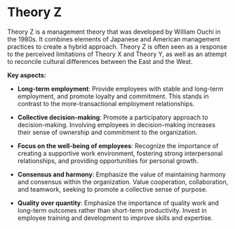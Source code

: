 # Theory Z

Theory Z is a management theory that was developed by William Ouchi in the 1980s. It combines elements of Japanese and American management practices to create a hybrid approach. Theory Z is often seen as a response to the perceived limitations of Theory X and Theory Y, as well as an attempt to reconcile cultural differences between the East and the West.

**Key aspects:**

* **Long-term employment**: Provide employees with stable and long-term employment, and promote loyalty and commitment. This stands in contrast to the more-transactional employment relationships.

* **Collective decision-making**: Promote a participatory approach to decision-making. Involving employees in decision-making increases their sense of ownership and commitment to the organization.

* **Focus on the well-being of employees**: Recognize the importance of creating a supportive work environment, fostering strong interpersonal relationships, and providing opportunities for personal growth.

* **Consensus and harmony**: Emphasize the value of maintaining harmony and consensus within the organization. Value cooperation, collaboration, and teamwork, seeking to promote a collective sense of purpose.

* **Quality over quantity**: Emphasize the importance of quality work and long-term outcomes rather than short-term productivity. Invest in employee training and development to improve skills and expertise.
